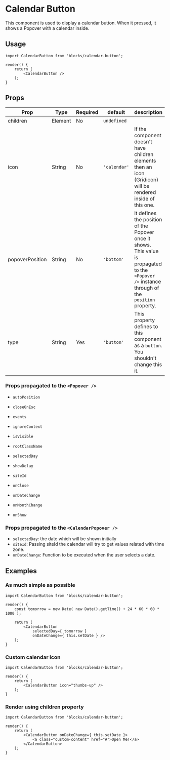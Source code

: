 Calendar Button
===============

This component is used to display a calendar button. When it pressed, it shows a Popover with a calendar inside.

## Usage

```es6
import CalendarButton from 'blocks/calendar-button';

render() {
	return (
		<CalendarButton />
	);
}
```

## Props

| Prop            | Type    | Required | default      | description
| --------------- | ------- | -------- | ------------ | -----------
| children        | Element | No       | `undefined`  |
| icon            | String  | No       | `'calendar'` | If the component doesn't have children elements then an icon (Gridicon) will be rendered inside of this one.
| popoverPosition | String  | No       | `'bottom'`   | It defines the position of the Popover once it shows. This value is propagated to the `<Popover />` instance through of the `position` property.
| type            | String  | Yes      | `'button'`   | This property defines to this component as a `button`. You shouldn't change this it.

### Props propagated to the `<Popover />`

* `autoPosition`
* `closeOnEsc`
* `events`
* `ignoreContext`
* `isVisible`
* `rootClassName`
* `selectedDay`
* `showDelay`
* `siteId`

* `onClose`
* `onDateChange`
* `onMonthChange`
* `onShow`

### Props propagated to the `<CalendarPopover />`

* `selectedDay`: the date which will be shown initially
* `siteId`: Passing siteId the calendar will try to get values related with time zone.
* `onDateChange`: Function to be executed when the user selects a date.


## Examples

### As much simple as possible

```es6
import CalendarButton from 'blocks/calendar-button';

render() {
	const tomorrow = new Date( new Date().getTime() + 24 * 60 * 60 * 1000 );

	return (
		<CalendarButton
			selectedDay={ tomorrow }
			onDateChange={ this.setDate } />
	);
}
```

### Custom calendar icon

```es6
import CalendarButton from 'blocks/calendar-button';

render() {
	return (
		<CalendarButton icon="thumbs-up" />
	);
}
```

### Render using children property

```es6
import CalendarButton from 'blocks/calendar-button';

render() {
	return (
		<CalendarButton onDateChange={ this.setDate }>
			<a class="custom-content" href="#">Open Me!</a>
		</CalendarButton>
	);
}
```
